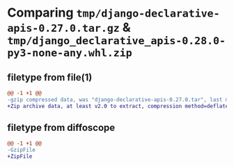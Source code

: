 # Comparing `tmp/django-declarative-apis-0.27.0.tar.gz` & `tmp/django_declarative_apis-0.28.0-py3-none-any.whl.zip`

## filetype from file(1)

```diff
@@ -1 +1 @@
-gzip compressed data, was "django-declarative-apis-0.27.0.tar", last modified: Fri Apr 28 02:25:09 2023, max compression
+Zip archive data, at least v2.0 to extract, compression method=deflate
```

## filetype from diffoscope

```diff
@@ -1 +1 @@
-GzipFile
+ZipFile
```

